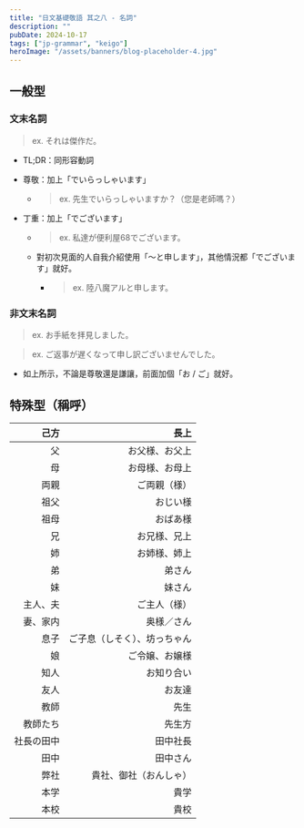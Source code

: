 ```yaml
---
title: "日文基礎敬語 其之八 - 名詞"
description: ""
pubDate: 2024-10-17
tags: ["jp-grammar", "keigo"]
heroImage: "/assets/banners/blog-placeholder-4.jpg"
---
```


## 一般型

### 文末名詞

> ex. それは傑作だ。

- TL;DR：同形容動詞

- 尊敬：加上「でいらっしゃいます」

    - > ex. 先生でいらっしゃいますか？（您是老師嗎？）

- 丁重：加上「でございます」

    - > ex. 私達が便利屋68でございます。

    - 對初次見面的人自我介紹使用「～と申します」，其他情況都「でございます」就好。

        - > ex. 陸八魔アルと申します。

### 非文末名詞

> ex. お手紙を拝見しました。

> ex. ご返事が遅くなって申し訳ございませんでした。

- 如上所示，不論是尊敬還是謙讓，前面加個「お / ご」就好。

## 特殊型（稱呼）

| 己方 | 長上 |
| ---: | ---: |
| 父 | お父様、お父上 |
| 母 | お母様、お母上 |
| 両親 | ご両親（様） |
| 祖父 | おじい様 |
| 祖母 | おばあ様 |
| 兄 | お兄様、兄上 |
| 姉 | お姉様、姉上 |
| 弟 | 弟さん |
| 妹 | 妹さん |
| 主人、夫 | ご主人（様） |
| 妻、家内 | 奥様／さん |
| 息子 | ご子息（しそく）、坊っちゃん |
| 娘 | ご令嬢、お嬢様 |
| 知人 | お知り合い |
| 友人 | お友達 |
| 教師 | 先生 |
| 教師たち | 先生方 |
| 社長の田中 | 田中社長 |
| 田中 | 田中さん |
| 弊社 | 貴社、御社（おんしゃ） |
| 本学 | 貴学 |
| 本校 | 貴校 |